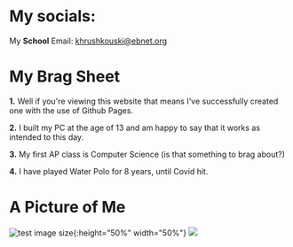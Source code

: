 # My socials: 

My **School** Email: khrushkouski@ebnet.org


# My Brag Sheet

**1.** Well if you're viewing this website that means I've successfully created one with the use of Github Pages.

**2.** I built my PC at the age of 13 and am happy to say that it works as intended to this day.

**3.** My first AP class is Computer Science (is that something to brag about?)

**4.** I have played Water Polo for 8 years, until Covid hit.


# A Picture of Me

![test image size](https://i.imgur.com/TtfOKr2.jpg){:height="50%" width="50%"}
![](https://i.imgur.com/TtfOKr2.jpg=250x250)


